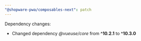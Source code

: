 ```yaml
---
"@shopware-pwa/composables-next": patch
---
```


Dependency changes:

- Changed dependency _@vueuse/core_ from **^10.2.1** to **^10.3.0**
